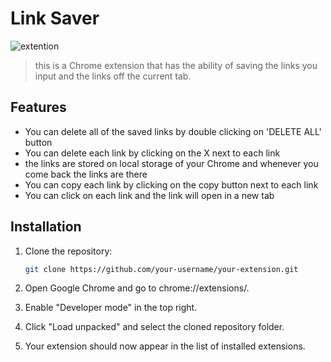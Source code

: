 # Link Saver

![extention](https://github.com/farid-malekpour/Link-saver/assets/130099331/d1e0c00c-d5d4-4d5b-84c5-ed661c415ece)


> this is a Chrome extension that has the ability of saving the links you input and the links off the current tab.

## Features

- You can delete all of the saved links by double clicking on 'DELETE ALL' button
- You can delete each link by clicking on the X next to each link
- the links are stored on local storage of your Chrome and whenever you come back the links are there
- You can copy each link by clicking on the copy button next to each link
- You can click on each link and the link will open in a new tab

## Installation

1. Clone the repository:

   ```bash
   git clone https://github.com/your-username/your-extension.git
2. Open Google Chrome and go to chrome://extensions/.

3. Enable "Developer mode" in the top right.

4. Click "Load unpacked" and select the cloned repository folder.

5. Your extension should now appear in the list of installed extensions.
